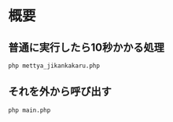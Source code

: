 # 概要

## 普通に実行したら10秒かかる処理  
```php mettya_jikankakaru.php```  

## それを外から呼び出す  
```php main.php ```
